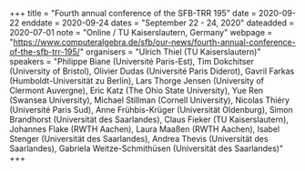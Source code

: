 +++
title = "Fourth annual conference of the SFB-TRR 195"
date = 2020-09-22
enddate = 2020-09-24
dates = "September 22 - 24, 2020"
dateadded = 2020-07-01
note = "Online / TU Kaiserslautern, Germany"
webpage = "https://www.computeralgebra.de/sfb/our-news/fourth-annual-conference-of-the-sfb-trr-195/"
organisers = "Ulrich Thiel (TU Kaiserslautern)"
speakers = "Philippe Biane (Université Paris-Est), 
Tim Dokchitser (University of Bristol),
Olivier Dudas (Université Paris Diderot),
Gavril Farkas (Humboldt-Universität zu Berlin),
Lars Thorge Jensen (University of Clermont Auvergne),
Eric Katz (The Ohio State University),
Yue Ren (Swansea University),
Michael Stillman (Cornell University),
Nicolas Thiéry (Université Paris Sud),
Anne Frühbis-Krüger (Universität Oldenburg),
Simon Brandhorst (Universität des Saarlandes),
Claus Fieker (TU Kaiserslautern),
Johannes Flake (RWTH Aachen),
Laura Maaßen (RWTH Aachen),
Isabel Stenger (Universität des Saarlandes),
Andrea Thevis (Universität des Saarlandes),
Gabriela Weitze-Schmithüsen (Universität des Saarlandes)"
+++
